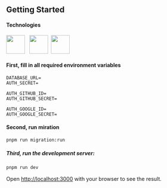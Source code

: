 ## Getting Started

#### Technologies

<img src="https://neon.tech/favicon/favicon.png" width="50" height="50"> &nbsp;
<img src="https://avatars.githubusercontent.com/u/108468352?v=4" width="50" height="50">&nbsp;
<img src="https://camo.githubusercontent.com/45f543462e369487c8f824b170681a44d572ec00ba2277e9ef23b9c180e7866a/68747470733a2f2f6e6578742d617574682e6a732e6f72672f696d672f6c6f676f2f6c6f676f2d736d2e706e67" width="50" height="50">

#### First, fill in all required environment variables

```
DATABASE_URL=
AUTH_SECRET=

AUTH_GITHUB_ID=
AUTH_GITHUB_SECRET=

AUTH_GOOGLE_ID=
AUTH_GOOGLE_SECRET=
```

#### Second, run miration

```
pnpm run migration:run
```

##### Third, run the development server:

```bash
pnpm run dev
```

Open [http://localhost:3000](http://localhost:3000) with your browser to see the result.
